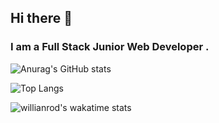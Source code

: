 ## Hi there 👋
### I am a Full Stack Junior Web Developer . 

![Anurag's GitHub stats](https://github-readme-stats.vercel.app/api?username=Fmaarij&show_icons=true&theme=bear)

![Top Langs](https://github-readme-stats.vercel.app/api/top-langs/?username=Fmaarij&theme=bear&layout=compact)

![willianrod's wakatime stats](https://github-readme-stats.vercel.app/api/wakatime?username=Fai_Mj&theme=bear&layout=compact)

<!--
**Fmaarij/Fmaarij ** is a ✨ _special_ ✨ repository because its `README.md` (this file) appears on your GitHub profile.
-->
